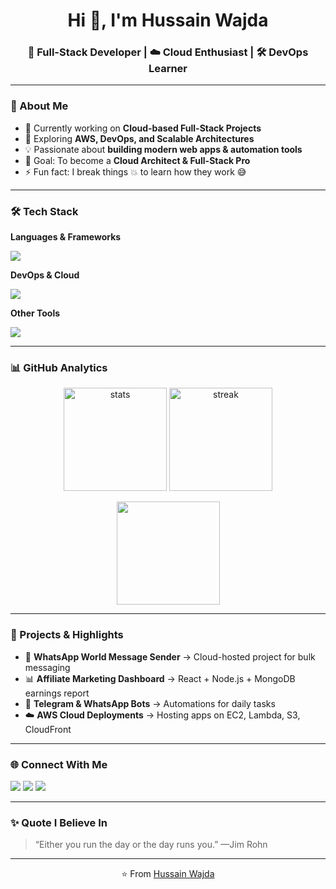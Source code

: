 <h1 align="center">Hi 👋, I'm Hussain Wajda</h1>
<h3 align="center">🚀 Full-Stack Developer | ☁️ Cloud Enthusiast | 🛠️ DevOps Learner</h3>

---

### 🌟 About Me
- 🔭 Currently working on **Cloud-based Full-Stack Projects**
- 🌱 Exploring **AWS, DevOps, and Scalable Architectures**
- 💡 Passionate about **building modern web apps & automation tools**
- 🎯 Goal: To become a **Cloud Architect & Full-Stack Pro**
- ⚡ Fun fact: I break things 💥 to learn how they work 😅

---

### 🛠️ Tech Stack
**Languages & Frameworks**
<p>
  <img src="https://skillicons.dev/icons?i=js,ts,react,nodejs,express,mongodb,mysql,php,cpp,java,py" />
</p>

**DevOps & Cloud**
<p>
  <img src="https://skillicons.dev/icons?i=aws,docker,kubernetes,git,github,linux,bash" />
</p>

**Other Tools**
<p>
  <img src="https://skillicons.dev/icons?i=vscode,postman,figma" />
</p>

---

### 📊 GitHub Analytics
<p align="center">
  <img src="https://github-readme-stats.vercel.app/api?username=hussainwajda&show_icons=true&theme=radical" alt="stats" height="165"/>
<!--   <img src="https://github-readme-streak-stats.herokuapp.com/?user=hussainwajda&theme=radical" alt="streak" height="165"/> -->
  <img src="https://streak-stats.demolab.com/?user=hussainwajda" alt="streak" height="165" />
</p>

<p align="center">
  <img src="https://github-readme-stats.vercel.app/api/top-langs/?username=hussainwajda&layout=compact&theme=radical" height="165"/>
</p>

---

### 🚀 Projects & Highlights
- 💬 **WhatsApp World Message Sender** → Cloud-hosted project for bulk messaging
- 📊 **Affiliate Marketing Dashboard** → React + Node.js + MongoDB earnings report
- 🤖 **Telegram & WhatsApp Bots** → Automations for daily tasks
- ☁️ **AWS Cloud Deployments** → Hosting apps on EC2, Lambda, S3, CloudFront

---

### 🌐 Connect With Me
<p align="left">
<a href="https://linkedin.com/in/your-link" target="blank"><img src="https://img.shields.io/badge/LinkedIn-0A66C2?style=for-the-badge&logo=linkedin&logoColor=white" /></a>
<a href="mailto:your.email@gmail.com"><img src="https://img.shields.io/badge/Gmail-D14836?style=for-the-badge&logo=gmail&logoColor=white" /></a>
<a href="https://github.com/hussainwajda"><img src="https://img.shields.io/badge/GitHub-100000?style=for-the-badge&logo=github&logoColor=white" /></a>
</p>

---

### ✨ Quote I Believe In
> “Either you run the day or the day runs you.” —Jim Rohn

---
<p align="center">⭐️ From <a href="https://github.com/hussainwajda">Hussain Wajda</a></p>
